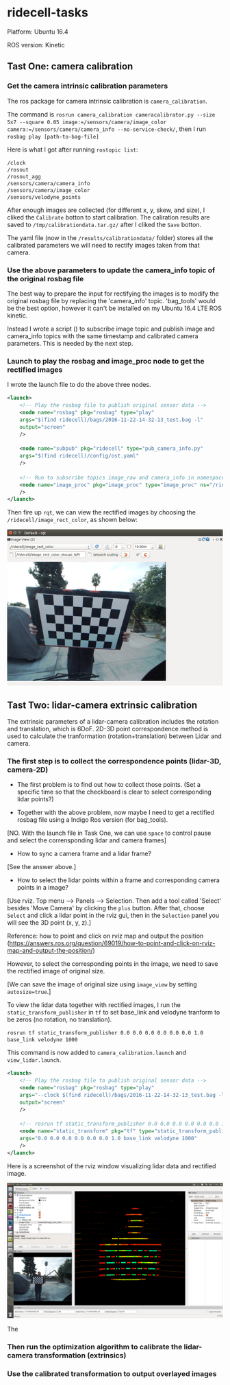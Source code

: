 # ridecell-tasks
Platform: Ubuntu 16.4

ROS version: Kinetic


## Tast One: camera calibration
### Get the camera intrinsic calibration parameters
The ros package for camera intrinsic calibration is `camera_calibration`.

The command is `rosrun camera_calibration cameracalibrator.py --size 5x7 --square 0.05 image:=/sensors/camera/image_color camera:=/sensors/camera/camera_info --no-service-check/`, then I run `rosbag play [path-to-bag-file]`

Here is what I got after running `rostopic list`:
```
/clock
/rosout
/rosout_agg
/sensors/camera/camera_info
/sensors/camera/image_color
/sensors/velodyne_points
```
After enough images are collected (for different x, y, skew, and size), I cliked the `Calibrate` botton to start calibration. The caliration results are saved to `/tmp/calibrationdata.tar.gz/` after I cliked the `Save` botton.

The yaml file (now in the `/results/calibrationdata/` folder) stores all the calibrated parameters we will need to rectify images taken from that camera.

### Use the above parameters to update the camera_info topic of the original rosbag file 
The best way to prepare the input for rectifying the images is to modify the original rosbag file by replacing the 'camera_info' topic. 'bag_tools' would be the best option, however it can't be installed on my Ubuntu 16.4 LTE ROS kinetic.

Instead I wrote a script () to subscribe image topic and publish image and camera_info topics with the same timestamp and calibrated camera parameters. This is needed by the next step.


### Launch to play the rosbag and image_proc node to get the rectified images

I wrote the launch file to do the above three nodes.

```xml
<launch>
	<!-- Play the rosbag file to publish original sensor data -->
	<node name="rosbag" pkg="rosbag" type="play" 
	args="$(find ridecell)/bags/2016-11-22-14-32-13_test.bag -l"
	output="screen"
	/>

	<node name="subpub" pkg="ridecell" type="pub_camera_info.py"
	args="$(find ridecell)/config/ost.yaml" 
	/>

	<!-- Run to subscribe topics image_raw and camera_info in namespace, eg., defined in ns="/ridecell" -->
	<node name="image_proc" pkg="image_proc" type="image_proc" ns="/ridecell" output="screen"
	/>
</launch>

```

Then fire up `rqt`, we can view the rectified images by choosing the `/ridecell/image_rect_color`, as shown below:

![Task One: Image Rectification](results/rqt_rectified_image.png)


## Tast Two: lidar-camera extrinsic calibration

The extrinsic parameters of a lidar-camera calibration includes the rotation and translation, which is 6DoF. 2D-3D point correspondence method is used to calculate the tranformation (rotation+translation) between Lidar and camera. 

### The first step is to collect the correspondence points (lidar-3D, camera-2D)
-  The first problem is to find out how to collect those points. (Set a specific time so that the checkboard is clear to select corresponding lidar points?) 

- Together with the above problem, now maybe I need to get a rectified rosbag file using a Indigo Ros version (for bag_tools).

[NO. With the launch file in Task One, we can use `space` to control pause and select the corrensponding lidar and camera frames]

- How to sync a camera frame and a lidar frame?

[See the answer above.]

- How to select the lidar points within a frame and corresponding camera points in a image?

[Use rviz. Top menu --> Panels --> Selection. Then add a tool called 'Select' besides 'Move Camera' by clicking the `plus` button. After that, choose `Select` and click a lidar point in the rviz gui, then in the `Selection` panel you will see the 3D point (x, y, z).]

Reference: how to point and click on rviz map and output the position (https://answers.ros.org/question/69019/how-to-point-and-click-on-rviz-map-and-output-the-position/)

However, to select the corresponding points in the image, we need to save the rectified image of original size. 

[We can save the image of original size using `image_view` by setting `autosize=true`.]


To view the lidar data together with rectified images, I run the `static_transform_publisher` in `tf` to set base_link and velodyne tranform to be zeros (no rotation, no translation).
```
rosrun tf static_transform_publisher 0.0 0.0 0.0 0.0 0.0 0.0 1.0 base_link velodyne 1000
```
This command is now added to `camera_calibration.launch` and `view_lidar.launch`.

```xml
<launch>
	<!-- Play the rosbag file to publish original sensor data -->
	<node name="rosbag" pkg="rosbag" type="play" 
	args="--clock $(find ridecell)/bags/2016-11-22-14-32-13_test.bag -l"
	output="screen"
	/>

    <!-- rosrun tf static_transform_publisher 0.0 0.0 0.0 0.0 0.0 0.0 1.0 base_link velodyne 1000 -->
    <node name="static_transform" pkg="tf" type="static_transform_publisher"
    args="0.0 0.0 0.0 0.0 0.0 0.0 1.0 base_link velodyne 1000"
    />
</launch>
```
Here is a screenshot of the rviz window visualizing lidar data and rectified image.

![Task Two: Lidar and camera visualization](results/rviz_lidar_camera.png)

The 


### Then run the optimization algorithm to calibrate the lidar-camera transformation (extrinsics)

### Use the calibrated transformation to output overlayed images



